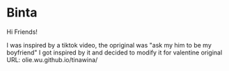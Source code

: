 # Binta
Hi Friends!

I was inspired by a tiktok video, the opriginal was "ask my him to be my boyfriend" I got inspired by it and decided to modify it for valentine
original URL: olie.wu.github.io/tinawina/
